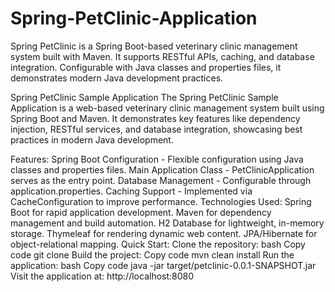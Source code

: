 # Spring-PetClinic-Application
Spring PetClinic is a Spring Boot-based veterinary clinic management system built with Maven. It supports RESTful APIs, caching, and database integration. Configurable with Java classes and properties files, it demonstrates modern Java development practices. 

Spring PetClinic Sample Application
The Spring PetClinic Sample Application is a web-based veterinary clinic management system built using Spring Boot and Maven. It demonstrates key features like dependency injection, RESTful services, and database integration, showcasing best practices in modern Java development.

Features:
Spring Boot Configuration - Flexible configuration using Java classes and properties files.
Main Application Class - PetClinicApplication serves as the entry point.
Database Management - Configurable through application.properties.
Caching Support - Implemented via CacheConfiguration to improve performance.
Technologies Used:
Spring Boot for rapid application development.
Maven for dependency management and build automation.
H2 Database for lightweight, in-memory storage.
Thymeleaf for rendering dynamic web content.
JPA/Hibernate for object-relational mapping.
Quick Start:
Clone the repository:
bash
Copy code
git clone <repository-url>
Build the project:
Copy code
mvn clean install
Run the application:
bash
Copy code
java -jar target/petclinic-0.0.1-SNAPSHOT.jar
Visit the application at: http://localhost:8080
